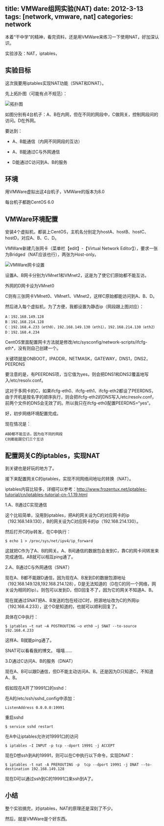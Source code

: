 title: VMWare组网实验(NAT)
date: 2012-3-13
tags: [network, vmware, nat]
categories: network
---

本着“干中学”的精神，看完资料，还是用VMWare来练习一下使用NAT，好加深认识。

实验涉及：NAT，iptables，

## 实验目标

这次我要用iptables实现NAT功能（SNAT和DNAT）。

先上拓扑图（可能有点不规范）：

![拓扑图](http://www.goorockey.com/uploads/2012/03/image_thumb.png)

<!--more-->

如图分别有4台机子：A、B在内网，但在不同的网段中，C做网关，控制网段间的访问。D在外网。

要达到：

- A、B能通信（内网不同网段的互访）

- A、B能通过C与外网通信

- D能通过C访问到A、B的服务

## 环境

用VMWare虚拟出这4台机子，VMWare的版本为8.0

每台机子都跑CentOS 6.0

## VMWare环境配置

安装4个虚拟机，都装上CentOS，主机名分别定为hostA、hostB、hostC、hostD，对应A、B、C、D。

VMWare新建几张网卡（菜单栏【edit】-【Virtual Network Editor】），要求一张为Bridged（NAT应该也行），两张为Host-only。

![VMWare网卡设置](http://www.goorockey.com/uploads/2012/03/151306312_thumb.png)

设置A、B网卡分别为VMnet1和VMnet2，这是为了使它们原始都不能互访。

外网的D网卡设为VMnet0

C则有三张网卡VMnet0、VMnet1、VMnet2，这样C原始都能访问到A、B、D。

然后进入每个虚拟机，为了方便，我都设置为静态ip（网段跟上图对应）：

    A：192.168.149.128
    B：192.168.214.128
    C：192.168.4.233（eth0），192.168.149.130（eth1），192.168.214.130（eth2）
    D：192.168.4.234

CentOS里面配置网卡方法就是修改/etc/sysconfig/network-scripts/ifcfg-eth\*，没有则自己创建一个。

关键项就是ONBOOT，IPADDR，NETMASK，GATEWAY，DNS1，DNS2，PEERDNS

要注意的是，有PEERDNS项，当它值为yes，则会把DNS1和DNS2覆盖地写入/etc/resolv.conf。

这对于多网卡的C，如果ifcfg-eth0、ifcfg-eth1、ifcfg-eth2都设了PEERDNS，由于开机是按名字的顺序执行，则会把ifcfg-eth2的DNS写入/etc/resolv.conf，前两个文件的DNS会无效了的。所以我只在ifcfg-eth0配置PEERDNS=“yes“。

好，初步网络环境配置完成。

现在情况是：

	ABD都不能互访，因为在不同的网段
	C则都能跟它们三个互访

## 配置网关C的iptables，实现NAT

到关键也是好玩的地方了。

接下来配置网关C的iptables，实现不同网络间地址的转换（NAT）。

iptables内容比较多，详细可以参考：<http://www.frozentux.net/iptables-tutorial/cn/iptables-tutorial-cn-1.1.19.html>

1.A、B通过C实现通信

这个比较简单，没用到iptables，把A的网关设为C的对应网卡的ip（192.168.149.130），B的网关设为C对应网卡的ip（192.168.214.130）。

然后打开C的ip转发，在C中执行：

    $ echo 1 > /proc/sys/net/ipv4/ip_forward

这就把C作为了A、B的网关。A、B间通信的数据包会发到C，靠C的网卡间转发来完成通信。AB就可以相互ping通了。

2.A、B通过C与外网通信（SNAT）

现在A、B都不能跟D通信，因为现在A、B发到D的数据包源地址（192.168.149.128,192.168.214.128），D是无法知道的（D在C的同一个网络，网关设为相同的ip）。则包可以发到D，但D回复不了，因为它的网关不知道A、B。

现在就通过SNAT把A、B发送的包在经过C时，把源地址改为C的外网ip（192.168.4.233），这个D是知道的，也就可以顺利回复了。

具体在C中执行：

    $ iptables –t nat –A POSTROUTING –o eth0 –j SNAT --to-source 192.168.4.233

这样A、B就能ping通了。

SNAT可以看看我的博文。 嘻嘻……

3.D通过C访问A、B的服务（DNAT）

现在A、B可以跟D通信，但D不能主动访问A、B。还是因为D只知道C，不知道A、B。

假如现在A开了19991口的sshd：

在A的/etc/ssh/sshd\_config中添加：

    ListenAddress 0.0.0.0:19991

重启sshd

    $ service sshd restart

在A中让iptables允许对19991口的访问

    $ iptables –I INPUT -p tcp --dport 19991 -j ACCEPT 

现在D想ssh到A的19991，则可以在C中执行以下命令，实现DNAT：

    $ iptables -t nat -A PREROUTING -p  tcp --dport 19991 -j DNAT --to-destination 192.168.149.128

现在D可以通过ssh到C的19991口来ssh到A了。

## 小结

整个实验搞完，对iptables，NAT的原理还是深刻了不少。

然后，就是VMWare是个好东西。
